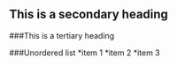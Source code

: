 ## This is a secondary heading
###This is a tertiary heading


###Unordered list
*item 1
*item 2
*item 3

